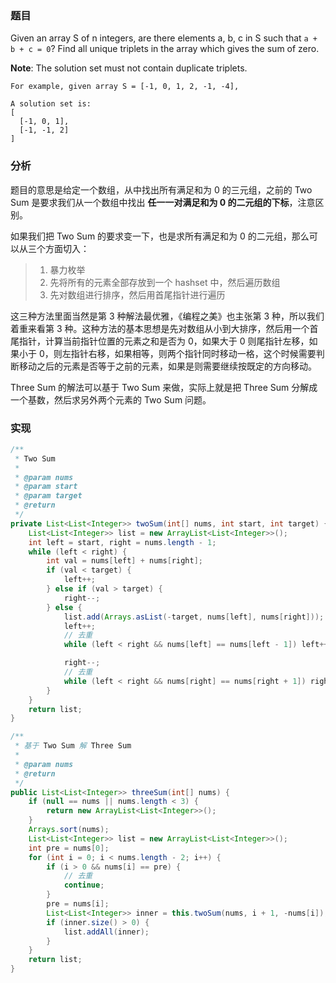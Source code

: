 ### 题目

Given an array S of n integers, are there elements a, b, c in S such that `a + b + c = 0`? Find all unique triplets in the array which gives the sum of zero.

__Note__: The solution set must not contain duplicate triplets.

```text
For example, given array S = [-1, 0, 1, 2, -1, -4],

A solution set is:
[
  [-1, 0, 1],
  [-1, -1, 2]
]
```

### 分析

题目的意思是给定一个数组，从中找出所有满足和为 0 的三元组，之前的 Two Sum 是要求我们从一个数组中找出 __任一一对满足和为 0 的二元组的下标__，注意区别。

如果我们把 Two Sum 的要求变一下，也是求所有满足和为 0 的二元组，那么可以从三个方面切入：

> 1. 暴力枚举
> 2. 先将所有的元素全部存放到一个 hashset 中，然后遍历数组
> 3. 先对数组进行排序，然后用首尾指针进行遍历

这三种方法里面当然是第 3 种解法最优雅，《编程之美》也主张第 3 种，所以我们着重来看第 3 种。这种方法的基本思想是先对数组从小到大排序，然后用一个首尾指针，计算当前指针位置的元素之和是否为 0，如果大于 0 则尾指针左移，如果小于 0，则左指针右移，如果相等，则两个指针同时移动一格，这个时候需要判断移动之后的元素是否等于之前的元素，如果是则需要继续按既定的方向移动。

Three Sum 的解法可以基于 Two Sum 来做，实际上就是把 Three Sum 分解成一个基数，然后求另外两个元素的 Two Sum 问题。

### 实现

```java
/**
 * Two Sum
 *
 * @param nums
 * @param start
 * @param target
 * @return
 */
private List<List<Integer>> twoSum(int[] nums, int start, int target) {
    List<List<Integer>> list = new ArrayList<List<Integer>>();
    int left = start, right = nums.length - 1;
    while (left < right) {
        int val = nums[left] + nums[right];
        if (val < target) {
            left++;
        } else if (val > target) {
            right--;
        } else {
            list.add(Arrays.asList(-target, nums[left], nums[right]));
            left++;
            // 去重
            while (left < right && nums[left] == nums[left - 1]) left++;

            right--;
            // 去重
            while (left < right && nums[right] == nums[right + 1]) right--;
        }
    }
    return list;
}

/**
 * 基于 Two Sum 解 Three Sum
 *
 * @param nums
 * @return
 */
public List<List<Integer>> threeSum(int[] nums) {
    if (null == nums || nums.length < 3) {
        return new ArrayList<List<Integer>>();
    }
    Arrays.sort(nums);
    List<List<Integer>> list = new ArrayList<List<Integer>>();
    int pre = nums[0];
    for (int i = 0; i < nums.length - 2; i++) {
        if (i > 0 && nums[i] == pre) {
            // 去重
            continue;
        }
        pre = nums[i];
        List<List<Integer>> inner = this.twoSum(nums, i + 1, -nums[i]);
        if (inner.size() > 0) {
            list.addAll(inner);
        }
    }
    return list;
}
```